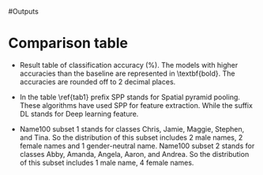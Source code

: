 #Outputs

# Comparison table

- Result table of classification accuracy (\%). The models with higher accuracies than the baseline are represented in \textbf{bold}. The accuracies are rounded off to 2 decimal places.

- In the table \ref{tab1} prefix SPP stands for Spatial pyramid pooling. These algorithms have used SPP for feature extraction. While the suffix DL stands for Deep learning feature.

- Name100 subset 1 stands for classes Chris, Jamie, Maggie, Stephen, and Tina. So the distribution of this subset includes 2 male names, 2 female names and 1 gender-neutral name. Name100 subset 2 stands for classes Abby, Amanda, Angela, Aaron, and Andrea. So the distribution of this subset includes 1 male name, 4 female names. 

